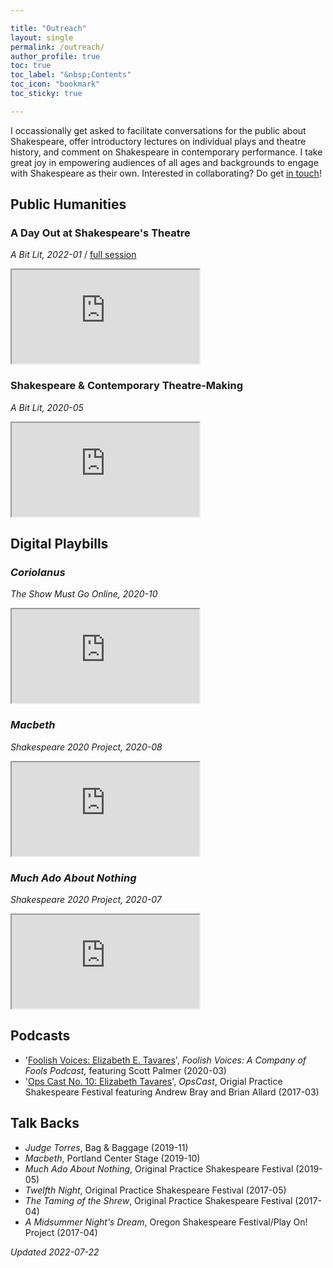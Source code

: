 ```yaml
---

title: "Outreach"
layout: single
permalink: /outreach/
author_profile: true
toc: true
toc_label: "&nbsp;Contents"
toc_icon: "bookmark"
toc_sticky: true

---
```


I occassionally get asked to facilitate conversations for the public about Shakespeare, offer introductory lectures on individual plays and theatre history, and comment on Shakespeare in contemporary performance. I take great joy in empowering audiences of all ages and backgrounds to engage with Shakespeare as their own. Interested in collaborating? Do get [in touch](mailto:eetavares@ua.edu)!

## Public Humanities

### A Day Out at Shakespeare's Theatre
*A Bit Lit, 2022-01* / [full session](https://youtu.be/wPCQuC-TZjQ?t=961)
<iframe src="https://www.youtube.com/embed/wPCQuC-TZjQ?start=1604"> </iframe>

### Shakespeare & Contemporary Theatre-Making
*A Bit Lit, 2020-05*
<iframe src="https://www.youtube.com/embed/AP8tgZL2rhs"> </iframe>

## Digital Playbills
### *Coriolanus*
*The Show Must Go Online, 2020-10*
<iframe src="https://www.youtube.com/embed/ZR1Ghcyt6DU?t=163"> </iframe>

### *Macbeth*
*Shakespeare 2020 Project, 2020-08*
<iframe src="https://www.youtube.com/embed/_3-GERiFsyQ"> </iframe>

### *Much Ado About Nothing*
*Shakespeare 2020 Project, 2020-07*
<iframe src="https://www.youtube.com/embed/1b37DCHbT9c"> </iframe>

## Podcasts
* '[Foolish Voices: Elizabeth E. Tavares](https://anchor.fm/foolish-voices/episodes/Foolish-Voices-Dr--Elizabeth-Tavares-ec5ibr/a-a1qe1j7)', *Foolish Voices: A Company of Fools Podcast,* featuring Scott Palmer (2020-03)
* '[Ops Cast No. 10: Elizabeth Tavares](https://web.archive.org/web/20170629194846/https://opscast.libsyn.com/)', *OpsCast*, Origial Practice Shakespeare Festival featuring Andrew Bray and Brian Allard (2017-03)

## Talk Backs
* *Judge Torres*, Bag & Baggage (2019-11)
* *Macbeth*, Portland Center Stage (2019-10)
* *Much Ado About Nothing*, Original Practice Shakespeare Festival (2019-05)
* *Twelfth Night*, Original Practice Shakespeare Festival (2017-05)
* *The Taming of the Shrew*, Original Practice Shakespeare Festival (2017-04)
* *A Midsummer Night's Dream*, Oregon Shakespeare Festival/Play On! Project (2017-04)

*Updated 2022-07-22*
